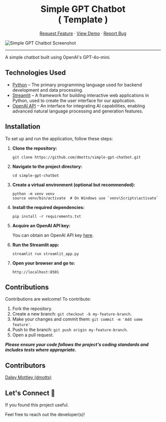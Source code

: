 <h1 align="center">
Simple GPT Chatbot <br> <span>( Template )</span>
</h1>

<p align="center">
<a href="https://github.com/dmotts/simple-gpt-chatbot/issues/new/choose">Request Feature</a>
     ·
    <a href="https://bit.ly/openai-gpt-chatbot" target="blank">View Demo</a>
    ·
    <a href="https://github.com/dmotts/simple-gpt-chatbot/issues/new/choose">Report Bug</a>
 
</p>


![Simple GPT Chatbot  Screenshot](https://res.cloudinary.com/dzpafdvkm/image/upload/v1727815684/Portfolio/chatgpt-chatbot.png)

<hr>

A simple chatbot built using OpenAI's GPT-4o-mini.

## Technologies Used
- <a href="https://www.python.org/" target="_blank">Python</a> – The primary programming language used for backend development and data processing.
- <a href="https://streamlit.io/" target="_blank">Streamlit</a> – A framework for building interactive web applications in Python, used to create the user interface for our application.
- <a href="https://beta.openai.com/docs/" target="_blank">OpenAI API</a> – An interface for integrating AI capabilities, enabling advanced natural language processing and generation features.

## Installation

To set up and run the application, follow these steps:

1. **Clone the repository:**
   ``` 
   git clone https://github.com/dmotts/simple-gpt-chatbot.git
   ``` 

2. **Navigate to the project directory:**
   ```
   cd simple-gpt-chatbot
   ``` 

3. **Create a virtual environment (optional but recommended):**
   ``` 
   python -m venv venv
   source venv/bin/activate  # On Windows use `venv\Scripts\activate`
   ``` 

4. **Install the required dependencies:**
   ``` 
   pip install -r requirements.txt
   ```

5. **Acquire an OpenAI API key:** 
   <p>
   You can obtain an OpenAI API key <a href="https://platform.openai.com/account/api-keys" target="_blank">here</a>.
   </p>

6. **Run the Streamlit app:**
   ``` 
   streamlit run streamlit_app.py
   ``` 

7. **Open your browser and go to:**
   ```
   http://localhost:8501
   ```

## Contributions

Contributions are welcome! To contribute:

1. Fork the repository.
2. Create a new branch: `git checkout -b my-feature-branch`.
3. Make your changes and commit them: `git commit -m 'Add some feature'`.
4. Push to the branch: `git push origin my-feature-branch`.
5. Open a pull request.


***Please ensure your code follows the project's coding standards and includes tests where appropriate.***

## Contributors 

[Daley Mottley (dmotts)](https://github.com/dmotts)

## Let's Connect 🤝

<p> If you found this project useful.</p>
Feel free to reach out the developer(s)!
